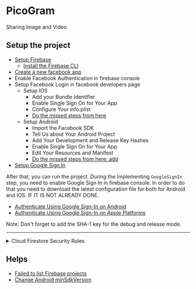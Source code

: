 # PicoGram

Sharing Image and Video

## Setup the project
- [Setup Firebase](https://firebase.google.com/docs/flutter/setup?platform=ios)
    - [Install the Firebase CLI](https://firebase.google.com/docs/cli#setup_update_cli)
- [Create a new facebook app](https://developers.facebook.com/apps/)
- Enable Facebook Authentication in firebase console
- Setup Facebook Login in facebook developers page
  - Setup IOS
    - Add your Bundle Identifier
    - Enable Single Sign On for Your App
    - Configure Your info.plist
    - [Do the missed steps from here](https://facebook.meedu.app/docs/5.x.x/ios)
  - Setup Android
    - Import the Facebook SDK
    - Tell Us about Your Android Project
    - Add Your Development and Release Key Hashes
    - Enable Single Sign On for Your App
    - Edit Your Resources and Manifest
    - [Do the missed steps from here: add <queries> ](https://facebook.meedu.app/docs/5.x.x/android)
- [Setup Google Sign In](https://pub.dev/packages/google_sign_in)

After that, you can run the project. During the Implementing `GoogleSignIn` step, you need to enable Google Sign In in firebase console.
In order to do that you need to download the latest configuration file for both  for Android and IOS. IF IT IS NOT ALREADY DONE.
- [Authenticate Using Google Sign-In on Android](https://firebase.google.com/docs/auth/android/google-signin?authuser=0&hl=en)
- [Authenticate Using Google Sign-In on Apple Platforms](https://firebase.google.com/docs/auth/ios/google-signin?authuser=0&hl=en)

Note: Don't forget to add the SHA-1 key for the debug and release mode.

----


<details><summary>Cloud Firestore Security Rules</summary>
<p>
```js
rules_version = '2';
service cloud.firestore {
  match /databases/{database}/documents {
    match /{collectionName}/{document=**} {
      allow read, update: if request.auth != null;
      allow create: if request.auth != null;
      allow delete: if request.auth != null && ((collectionName == 'likes' || collectionName == 'comments') || request.auth.uid == resource.data.uid);
    }
  }
}
```
</p>
</details>



## Helps
- [Failed to list Firebase projects](https://stackoverflow.com/questions/57941289/how-do-i-solve-error-failed-to-list-firebase-projects-see-firebase-debug-log)
- [Change Android minSdkVersion](https://stackoverflow.com/questions/52060516/flutter-how-to-change-android-minsdkversion-in-flutter-project)
